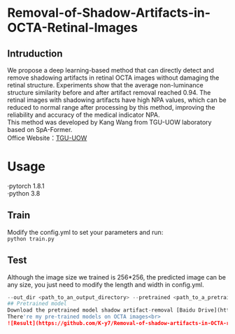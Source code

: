 # Removal-of-Shadow-Artifacts-in-OCTA-Retinal-Images
## Intruduction
We propose a deep learning-based method that can directly detect and remove shadowing artifacts in retinal OCTA images without damaging the retinal structure. Experiments show that the average non-luminance structure similarity before and after artifact removal reached 0.94. The retinal images with shadowing artifacts have high NPA values, which can be reduced to normal range after processing by this method, improving the reliability and accuracy of the medical indicator NPA.<br>
This method was developed by Kang Wang from TGU-UOW laboratory based on SpA-Former.<br>
Office Website：[TGU-UOW](http://tgu-uow.gitee.io/)
# Usage
·pytorch 1.8.1<br>
·python 3.8
## Train
Modify the config.yml to set your parameters and run:<br>
```python train.py``` 
## Test
Although the image size we trained is 256*256, the predicted image can be any size, you just need to modify the length and width in config.yml. <br>
```python predict.py --config <path_to_config.yml_in_the_out_dir> --test_dir <path_to_a_directory_stored_test_data> 
--out_dir <path_to_an_output_directory> --pretrained <path_to_a_pretrained_model> --cuda```
## Pretrained model
Download the pretrained model shadow artifact-removal [Baidu Drive](https://pan.baidu.com/s/1Vh4FiW_cUK_0mXauz1mZsA) extract code：epzo  
There're my pre-trained models on OCTA images<br>
![Result](https://github.com/K-y7/Removal-of-shadow-artifacts-in-OCTA-retinal-images/blob/master/imgs/result.png)
